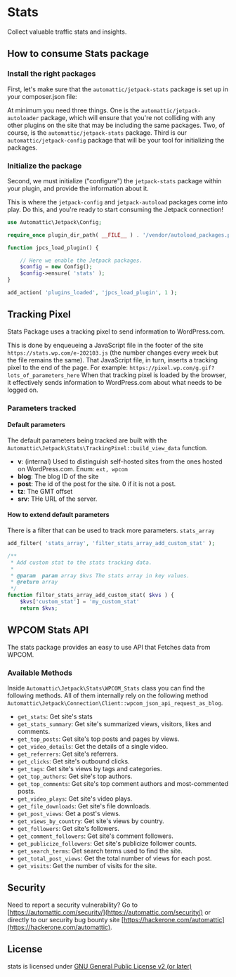 # Stats

Collect valuable traffic stats and insights.

## How to consume Stats package

### Install the right packages

First, let's make sure that the `automattic/jetpack-stats` package is set up in your composer.json file:

At minimum you need three things. One is the `automattic/jetpack-autoloader` package, which will ensure that you're not colliding with any other plugins on the site that may be including the same packages. Two, of course, is the `automattic/jetpack-stats` package. Third is our `automattic/jetpack-config` package that will be your tool for initializing the packages.

### Initialize the package

Second, we must initialize ("configure") the `jetpack-stats` package within your plugin, and provide the information about it.

This is where the `jetpack-config` and `jetpack-autoload` packages come into play. Do this, and you're ready to start consuming the Jetpack connection!

```php
use Automattic\Jetpack\Config;

require_once plugin_dir_path( __FILE__ ) . '/vendor/autoload_packages.php';

function jpcs_load_plugin() {

	// Here we enable the Jetpack packages.
	$config = new Config();
	$config->ensure( 'stats' );
}

add_action( 'plugins_loaded', 'jpcs_load_plugin', 1 );
```


## Tracking Pixel
Stats Package uses a tracking pixel to send information to WordPress.com. 

This is done by enqueueing a JavaScript file in the footer of the site `https://stats.wp.com/e-202103.js` (the number changes every week but the file remains the same). 
That JavaScript file, in turn, inserts a tracking pixel to the end of the page. For example: `https://pixel.wp.com/g.gif?lots_of_parameters_here`
When that tracking pixel is loaded by the browser, it effectively sends information to WordPress.com about what needs to be logged on.

### Parameters tracked

#### Default parameters
The default parameters being tracked are built with the `Automattic\Jetpack\Stats\TrackingPixel::build_view_data` function.
- **v**: (internal) Used to distinguish self-hosted sites from the ones hosted on WordPress.com. Enum: `ext, wpcom`
- **blog**: The blog ID of the site
- **post**: The id of the post for the site. 0 if it is not a post.
- **tz**: The GMT offset
- **srv**: THe URL of the server.

#### How to extend default parameters
There is a filter that can be used to track more parameters. `stats_array`

```php
add_filter( 'stats_array', 'filter_stats_array_add_custom_stat' );

/**
 * Add custom stat to the stats tracking data.
 *
 * @param  param array $kvs The stats array in key values.
 * @return array
 */
function filter_stats_array_add_custom_stat( $kvs ) {
	$kvs['custom_stat'] = 'my_custom_stat'
	return $kvs;
```
## WPCOM Stats API
The stats package provides an easy to use API that Fetches data from WPCOM.

### Available Methods

Inside `Automattic\Jetpack\Stats\WPCOM_Stats` class you can find the following methods. All of them internally rely on the following method `Automattic\Jetpack\Connection\Client::wpcom_json_api_request_as_blog`.

- `get_stats`: Get site's stats
- `get_stats_summary`: Get site's summarized views, visitors, likes and comments.
- `get_top_posts`: Get site's top posts and pages by views.
- `get_video_details`: Get the details of a single video.
- `get_referrers`: Get site's referrers.
- `get_clicks`: Get site's outbound clicks.
- `get_tags`: Get site's views by tags and categories.
- `get_top_authors`: Get site's top authors.
- `get_top_comments`: Get site's top comment authors and most-commented posts.
- `get_video_plays`: Get site's video plays.
- `get_file_downloads`: Get site's file downloads.
- `get_post_views`: Get a post's views.
- `get_views_by_country`: Get site's views by country.
- `get_followers`: Get site's followers.
- `get_comment_followers`: Get site's comment followers.
- `get_publicize_followers`: Get site's publicize follower counts.
- `get_search_terms`: Get search terms used to find the site.
- `get_total_post_views`: Get the total number of views for each post.
- `get_visits`: Get the number of visits for the site.


## Security

Need to report a security vulnerability? Go to [https://automattic.com/security/](https://automattic.com/security/) or directly to our security bug bounty site [https://hackerone.com/automattic](https://hackerone.com/automattic).

## License

stats is licensed under [GNU General Public License v2 (or later)](./LICENSE.txt)

